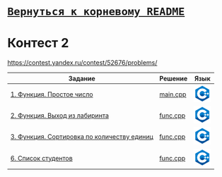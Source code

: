 # [__```Вернуться к корневому README```__](https://github.com/MaximKanevskiy/CFUV/blob/main/README.md)
# Контест 2  
https://contest.yandex.ru/contest/52676/problems/

| Задание | Решение | Язык |
| --- | --- | --- |
| [1. Функция. Простое число](https://contest.yandex.ru/contest/52676/problems/1/) | [main.cpp](https://github.com/MaximKanevskiy/CFUV/blob/main/contest_02/01/main.cpp) | [<img src="https://github.com/MaximKanevskiy/CFUV/blob/main/img/cpp.png" width="40"/>]() |
| [2. Функция. Выход из лабиринта](https://contest.yandex.ru/contest/52676/problems/2/) | [func.cpp](https://github.com/MaximKanevskiy/CFUV/blob/main/contest_02/02/func.cpp) | [<img src="https://github.com/MaximKanevskiy/CFUV/blob/main/img/cpp.png" width="40"/>]() |
| [3. Функция. Сортировка по количеству единиц](https://contest.yandex.ru/contest/52676/problems/3/) | [func.cpp](https://github.com/MaximKanevskiy/CFUV/blob/main/contest_02/03/func.cpp) | [<img src="https://github.com/MaximKanevskiy/CFUV/blob/main/img/cpp.png" width="40"/>]() |
| [6. Список студентов](https://contest.yandex.ru/contest/52676/problems/6/) | [func.cpp](https://github.com/MaximKanevskiy/CFUV/blob/main/contest_02/06/func.cpp) | [<img src="https://github.com/MaximKanevskiy/CFUV/blob/main/img/cpp.png" width="40"/>]() |
